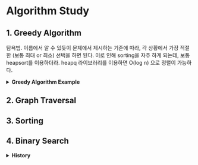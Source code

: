 # Algorithm Study

## 1. Greedy Algorithm
탐욕법. 이름에서 알 수 있듯이 문제에서 제시하는 기준에 따라, 각 상황에서 가장 적절한 (보통 최대 or 최소) 선택을 하면 된다. 이로 인해 sorting을 자주 하게 되는데, 보통 heapsort를 이용하더라. heapq 라이브러리를 이용하면 O(log n) 으로 정렬이 가능하다.

<details>
<summary><b>Greedy Algorithm Example</b></summary>
<div markdown="1">
- [BOJ_14698](https://www.acmicpc.net/problem/14698), [Solution](https://github.com/99sphere/Problem-Solving/blob/main/Greedy/BOJ_14698.py)      
</div>
</details>

    
## 2. Graph Traversal    

## 3. Sorting

## 4. Binary Search


<details>
<summary><b>History</b></summary>
<div markdown="1">

##### 2021.07.06
    Implementation - BOJ_2941   
  
##### 2021.07.23
    Greedy - BOJ_2839   
  
##### 2021.07.25
    Greedy - BOJ_11399   
  
##### 2021.07.28
    Greedy - BOJ_11047   
  
##### 2021.07.31
    Greedy - BOJ_1931   
  
##### 2021.08.13
    Greedy - BOJ_1541   
    Greedy - BOJ_5585
    Greedy - BOJ_2217
    
##### 2021.08.14
    Greedy - BOJ_10162   

##### 2021.08.15
    Greedy - BOJ_1946
    
    
##### 2021.09.19
    Greedy - BOJ_1789
    Greedy - BOJ_1715
    Greedy - BOJ_4796
    Greedy - BOJ_1744
    Greedy - BOJ_1080
    Greedy - BOJ_1202
    Greedy - BOJ_2437
    
##### 2021.09.20
    Greedy - BOJ_1700
    Greedy - BOJ_11000
    Greedy - BOJ_9576   

##### 2021.09.21
    Greedy - BOJ_13904
    Greedy - BOJ_12904
    Greedy - BOJ_2109
    Greedy - BOJ_1461
    Greedy - BOJ_1781 --> 왜 맞았지?
    Greedy - BOJ_13164
    Greedy - BOJ_16120
    Greedy - BOJ_15922

##### 2021.09.22
    Greedy - BOJ_2141
    Greedy - BOJ_1339
        
##### 2021.01.21
    Greedy - BOJ_1826

##### 2021.01.22
    Greedy - BOJ_1092
    Greedy - BOJ_2262
        
##### 2021.01.22
    Greedy - BOJ_1374
        
##### 2021.01.28
    Greedy - BOJ_5430
        
##### 2021.01.30
    DP - BOJ_11659
        
##### 2021.02.06
    Graph Traversal - BOJ_2178
    Graph Traversal - BOJ_2667
    Graph Traversal - BOJ_1012
        
##### 2021.02.12
    Graph Traversal - BOJ_7576   
    Graph Traversal - BOJ_10026 (Python3 시간초과, PyPy3 통과)   
    Graph Traversal - BOJ_7569
    Graph Traversal - BOJ_1987
</div>
</details>

